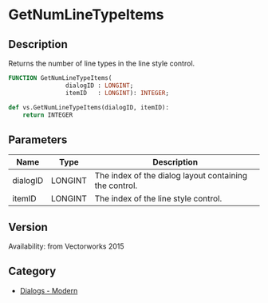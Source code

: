 # GetNumLineTypeItems

## Description
Returns the number of line types in the line style control.

```pascal
FUNCTION GetNumLineTypeItems(
				dialogID : LONGINT;
				itemID   : LONGINT): INTEGER;
```

```python
def vs.GetNumLineTypeItems(dialogID, itemID):
    return INTEGER
```

## Parameters
|Name|Type|Description|
|---|---|---|
|dialogID|LONGINT|The index of the dialog layout containing the control.|
|itemID|LONGINT|The index of the line style control.|

## Version
Availability: from Vectorworks 2015

## Category
* [Dialogs - Modern](../Categories/Dialogs%20-%20Modern.md)
